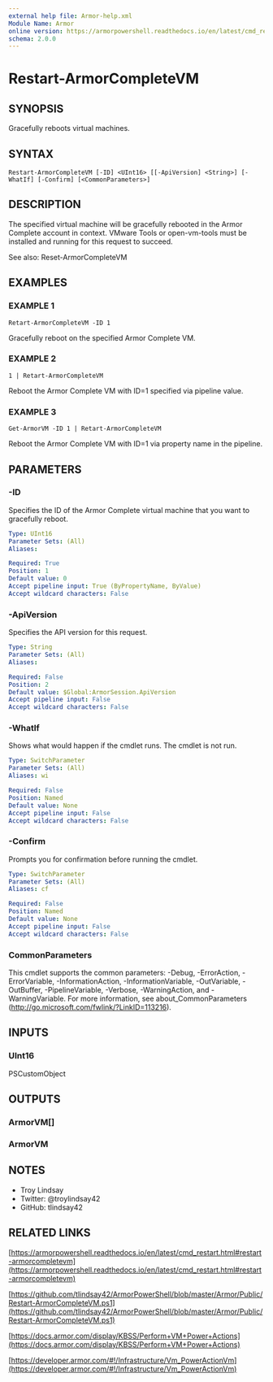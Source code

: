 ```yaml
---
external help file: Armor-help.xml
Module Name: Armor
online version: https://armorpowershell.readthedocs.io/en/latest/cmd_restart.html#restart-armorcompletevm
schema: 2.0.0
---
```


# Restart-ArmorCompleteVM

## SYNOPSIS
Gracefully reboots virtual machines.

## SYNTAX

```
Restart-ArmorCompleteVM [-ID] <UInt16> [[-ApiVersion] <String>] [-WhatIf] [-Confirm] [<CommonParameters>]
```

## DESCRIPTION
The specified virtual machine will be gracefully rebooted in the Armor Complete
account in context.
VMware Tools or open-vm-tools must be installed and
running for this request to succeed.

See also: Reset-ArmorCompleteVM

## EXAMPLES

### EXAMPLE 1
```
Retart-ArmorCompleteVM -ID 1
```

Gracefully reboot on the specified Armor Complete VM.

### EXAMPLE 2
```
1 | Retart-ArmorCompleteVM
```

Reboot the Armor Complete VM with ID=1 specified via pipeline value.

### EXAMPLE 3
```
Get-ArmorVM -ID 1 | Retart-ArmorCompleteVM
```

Reboot the Armor Complete VM with ID=1 via property name in the pipeline.

## PARAMETERS

### -ID
Specifies the ID of the Armor Complete virtual machine that you want to
gracefully reboot.

```yaml
Type: UInt16
Parameter Sets: (All)
Aliases:

Required: True
Position: 1
Default value: 0
Accept pipeline input: True (ByPropertyName, ByValue)
Accept wildcard characters: False
```

### -ApiVersion
Specifies the API version for this request.

```yaml
Type: String
Parameter Sets: (All)
Aliases:

Required: False
Position: 2
Default value: $Global:ArmorSession.ApiVersion
Accept pipeline input: False
Accept wildcard characters: False
```

### -WhatIf
Shows what would happen if the cmdlet runs.
The cmdlet is not run.

```yaml
Type: SwitchParameter
Parameter Sets: (All)
Aliases: wi

Required: False
Position: Named
Default value: None
Accept pipeline input: False
Accept wildcard characters: False
```

### -Confirm
Prompts you for confirmation before running the cmdlet.

```yaml
Type: SwitchParameter
Parameter Sets: (All)
Aliases: cf

Required: False
Position: Named
Default value: None
Accept pipeline input: False
Accept wildcard characters: False
```

### CommonParameters
This cmdlet supports the common parameters: -Debug, -ErrorAction, -ErrorVariable, -InformationAction, -InformationVariable, -OutVariable, -OutBuffer, -PipelineVariable, -Verbose, -WarningAction, and -WarningVariable.
For more information, see about_CommonParameters (http://go.microsoft.com/fwlink/?LinkID=113216).

## INPUTS

### UInt16

PSCustomObject

## OUTPUTS

### ArmorVM[]

### ArmorVM

## NOTES
- Troy Lindsay
- Twitter: @troylindsay42
- GitHub: tlindsay42

## RELATED LINKS

[https://armorpowershell.readthedocs.io/en/latest/cmd_restart.html#restart-armorcompletevm](https://armorpowershell.readthedocs.io/en/latest/cmd_restart.html#restart-armorcompletevm)

[https://github.com/tlindsay42/ArmorPowerShell/blob/master/Armor/Public/Restart-ArmorCompleteVM.ps1](https://github.com/tlindsay42/ArmorPowerShell/blob/master/Armor/Public/Restart-ArmorCompleteVM.ps1)

[https://docs.armor.com/display/KBSS/Perform+VM+Power+Actions](https://docs.armor.com/display/KBSS/Perform+VM+Power+Actions)

[https://developer.armor.com/#!/Infrastructure/Vm_PowerActionVm](https://developer.armor.com/#!/Infrastructure/Vm_PowerActionVm)

